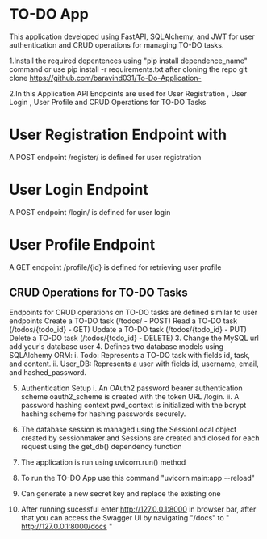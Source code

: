 # TO-DO App
This application developed using FastAPI, SQLAlchemy, and JWT for user authentication and CRUD operations for managing TO-DO tasks.

1.Install the required depentences using "pip install dependence_name" command or use pip install -r requirements.txt after cloning the repo git clone https://github.com/baravind031/To-Do-Application-

2.In this Application API Endpoints are used  for User Registration , User Login , User Profile and CRUD Operations for TO-DO Tasks
  # User Registration Endpoint with
  A POST endpoint /register/ is defined for user registration
  # User Login Endpoint
  A POST endpoint /login/ is defined for user login
  # User Profile Endpoint
  A GET endpoint /profile/{id} is defined for retrieving user profile
  ## CRUD Operations for TO-DO Tasks
  Endpoints for CRUD operations on TO-DO tasks are defined similar to user endpoints
  Create a TO-DO task (/todos/ - POST)
  Read a TO-DO task (/todos/{todo_id} - GET)
  Update a TO-DO task (/todos/{todo_id} - PUT)
  Delete a TO-DO task (/todos/{todo_id} - DELETE)
3. Change the MySQL url add your's database user 
4. Defines two database models using SQLAlchemy ORM:
    i. Todo: Represents a TO-DO task with fields id, task, and content.
    ii. User_DB: Represents a user with fields id, username, email, and hashed_password.
    
5. Authentication Setup
  i. An OAuth2 password bearer authentication scheme oauth2_scheme is created with the token URL /login.
  ii. A password hashing context pwd_context is initialized with the bcrypt hashing scheme for hashing passwords securely.

6. The database session is managed using the SessionLocal object created by sessionmaker and Sessions are created and closed for each request using the get_db() dependency function 
7. The application is run using uvicorn.run() method
8. To run the TO-DO App use this command "uvicorn main:app --reload"

   
9. Can generate a new secret key and replace the existing one
10. After running sucessful enter http://127.0.0.1:8000 in browser bar, after that you can access the Swagger UI by navigating "/docs" to " http://127.0.0.1:8000/docs "




